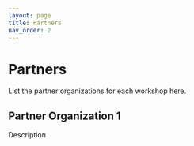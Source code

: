 ```yaml
---
layout: page
title: Partners
nav_order: 2
---
```


# Partners
List the partner organizations for each workshop here.

## Partner Organization 1
Description
